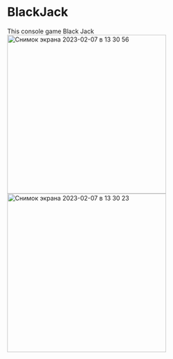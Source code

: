 # BlackJack
This console game Black Jack
<img width="367" alt="Снимок экрана 2023-02-07 в 13 30 56" src="https://user-images.githubusercontent.com/92986399/217233393-226ad5c4-b544-4d8b-a3ce-9494f25a98e1.png">
<img width="367" alt="Снимок экрана 2023-02-07 в 13 30 23" src="https://user-images.githubusercontent.com/92986399/217233285-0d8e7f42-6ae4-4b39-8b41-34c3aaa988ca.png">
